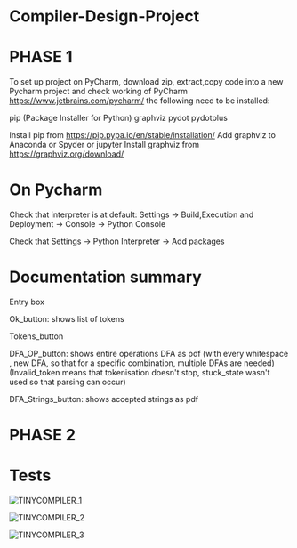 # Compiler-Design-Project

# PHASE 1 
To set up project on PyCharm, download zip, extract,copy code into a new Pycharm project 
and check working of PyCharm https://www.jetbrains.com/pycharm/ 
the following need to be installed:

pip (Package Installer for Python)
graphviz
pydot
pydotplus

Install pip from https://pip.pypa.io/en/stable/installation/
Add graphviz to Anaconda or Spyder or jupyter
Install graphviz from https://graphviz.org/download/

# On Pycharm

Check that interpreter is at default:
Settings -> Build,Execution and Deployment -> Console -> Python Console 

Check that 
Settings -> Python Interpreter -> Add packages 

# Documentation summary

Entry box

Ok_button: shows list of tokens

Tokens_button

DFA_OP_button: shows entire operations DFA as pdf  (with every whitespace , new DFA, so that for a specific combination, multiple DFAs are needed)
                                                   (Invalid_token means that tokenisation doesn't stop, stuck_state wasn't used so that parsing can occur)

DFA_Strings_button: shows accepted strings as pdf

# PHASE 2

# Tests
![TINYCOMPILER_1](https://github.com/PerfectionistAF/Compiler-Design-Project/assets/77901496/2f619432-8a1b-4cc8-b6f7-516adbded248)

![TINYCOMPILER_2](https://github.com/PerfectionistAF/Compiler-Design-Project/assets/77901496/4181b9db-baab-4d33-95e2-395d7e1af638)

![TINYCOMPILER_3](https://github.com/PerfectionistAF/Compiler-Design-Project/assets/77901496/06a01571-a7ec-4968-aaa3-7a5853ec75cc)

